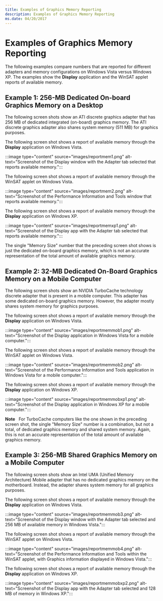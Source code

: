 ```yaml
---
title: Examples of Graphics Memory Reporting
description: Examples of Graphics Memory Reporting
ms.date: 04/20/2017
---
```


# Examples of Graphics Memory Reporting

The following examples compare numbers that are reported for different adapters and memory configurations on Windows Vista versus Windows XP. The examples show the **Display** application and the WinSAT applet reports of available memory.

## Example 1: 256-MB Dedicated On-board Graphics Memory on a Desktop

The following screen shots show an ATI discrete graphics adapter that has 256 MB of dedicated integrated (on-board) graphics memory. The ATI discrete graphics adapter also shares system memory (511 MB) for graphics purposes.

The following screen shot shows a report of available memory through the **Display** application on Windows Vista.

:::image type="content" source="images/reportmem1.png" alt-text="Screenshot of the Display window with the Adapter tab selected that reports available memory.":::

The following screen shot shows a report of available memory through the WinSAT applet on Windows Vista.

:::image type="content" source="images/reportmem2.png" alt-text="Screenshot of the Performance Information and Tools window that reports available memory.":::

The following screen shot shows a report of available memory through the **Display** application on Windows XP.

:::image type="content" source="images/reportmemxp1.png" alt-text="Screenshot of the Display app with the Adapter tab selected that reports available memory.":::

The single "Memory Size" number that the preceding screen shot shows is just the dedicated on-board graphics memory, which is not an accurate representation of the total amount of available graphics memory.

## Example 2: 32-MB Dedicated On-Board Graphics Memory on a Mobile Computer

The following screen shots show an NVIDIA TurboCache technology discrete adapter that is present in a mobile computer. This adapter has some dedicated on-board graphics memory. However, the adapter mostly shares system memory for graphics purposes.

The following screen shot shows a report of available memory through the **Display** application on Windows Vista.

:::image type="content" source="images/reportmemmob1.png" alt-text="Screenshot of the Display application in Windows Vista for a mobile computer.":::

The following screen shot shows a report of available memory through the WinSAT applet on Windows Vista.

:::image type="content" source="images/reportmemmob2.png" alt-text="Screenshot of the Performance Information and Tools application in Windows Vista for a mobile computer.":::

The following screen shot shows a report of available memory through the **Display** application on Windows XP.

:::image type="content" source="images/reportmemmobxp1.png" alt-text="Screenshot of the Display application in Windows XP for a mobile computer.":::

**Note**   For TurboCache computers like the one shown in the preceding screen shot, the single "Memory Size" number is a combination, but not a total, of dedicated graphics memory and shared system memory. Again, this is not an accurate representation of the total amount of available graphics memory.

## Example 3: 256-MB Shared Graphics Memory on a Mobile Computer

The following screen shots show an Intel UMA (Unified Memory Architecture) Mobile adapter that has no dedicated graphics memory on the motherboard. Instead, the adapter shares system memory for all graphics purposes.

The following screen shot shows a report of available memory through the **Display** application on Windows Vista.

:::image type="content" source="images/reportmemmob3.png" alt-text="Screenshot of the Display window with the Adapter tab selected and 256 MB of available memory in Windows Vista.":::

The following screen shot shows a report of available memory through the WinSAT applet on Windows Vista.

:::image type="content" source="images/reportmemmob4.png" alt-text="Screenshot of the Performance Information and Tools within the WinSAT applet, with Graphics information displayed in Windows Vista.":::

The following screen shot shows a report of available memory through the **Display** application on Windows XP.

:::image type="content" source="images/reportmemmobxp2.png" alt-text="Screenshot of the Display app with the Adapter tab selected and 128 MB of memory in Windows XP.":::
